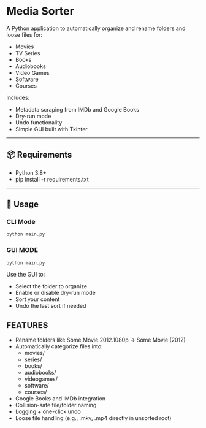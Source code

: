 # Media Sorter

A Python application to automatically organize and rename folders and loose files for:
- Movies
- TV Series
- Books
- Audiobooks
- Video Games
- Software
- Courses

Includes:
- Metadata scraping from IMDb and Google Books
- Dry-run mode
- Undo functionality
- Simple GUI built with Tkinter

---

## 📦 Requirements

- Python 3.8+
- pip install -r requirements.txt

---

## 🚀 Usage

### CLI Mode

```bash
python main.py
```

### GUI MODE

```bash
python main.py
```
Use the GUI to:
- Select the folder to organize
- Enable or disable dry-run mode
- Sort your content
- Undo the last sort if needed

## FEATURES
- Rename folders like Some.Movie.2012.1080p → Some Movie (2012)
- Automatically categorize files into:
    - movies/
    - series/
    - books/
    - audiobooks/
    - videogames/
    - software/
    - courses/
- Google Books and IMDb integration
- Collision-safe file/folder naming
- Logging + one-click undo
- Loose file handling (e.g., .mkv, .mp4 directly in unsorted root)
